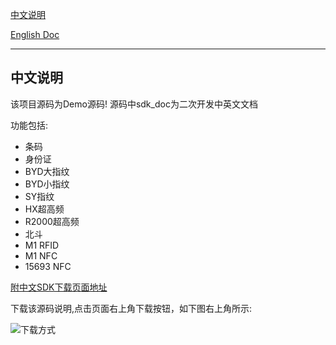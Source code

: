 
[中文说明](https://coding.net/u/CoreWise/p/CoreWiseDemo/git/blob/master/readme_zh.md)


[English Doc](https://coding.net/u/CoreWise/p/CoreWiseDemo/git/blob/master/readme_en.md)


---


## 中文说明



该项目源码为Demo源码! 源码中sdk_doc为二次开发中英文文档


功能包括:

- 条码
- 身份证
- BYD大指纹
- BYD小指纹
- SY指纹
- HX超高频
- R2000超高频
- 北斗
- M1 RFID
- M1 NFC
- 15693 NFC


[附中文SDK下载页面地址](https://git.coding.net/CoreWise/SDK.git)

下载该源码说明,点击页面右上角下载按钮，如下图右上角所示:

![下载方式](https://i.loli.net/2019/05/05/5cce430445736.png)

